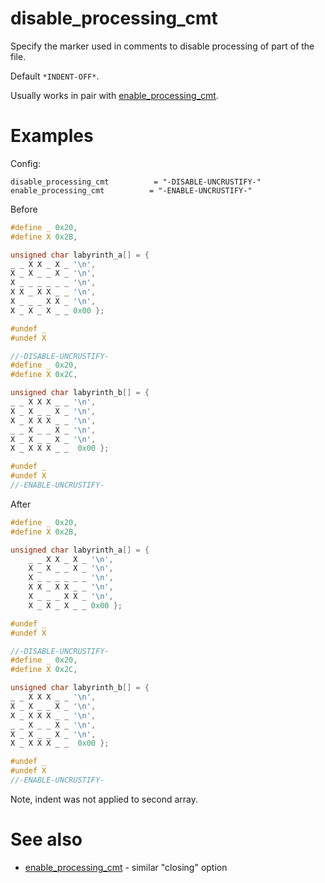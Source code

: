 # disable_processing_cmt

Specify the marker used in comments to disable processing of part of the file.

Default `*INDENT-OFF*`.

Usually works in pair with [enable_processing_cmt](enable_processing_cmt.md).

# Examples

Config:
```
disable_processing_cmt          = "-DISABLE-UNCRUSTIFY-"
enable_processing_cmt          = "-ENABLE-UNCRUSTIFY-"
```

Before
```cpp
#define _ 0x20,
#define X 0x2B,

unsigned char labyrinth_a[] = {
_ _ X X _ X _ '\n',
X _ X _ _ X _ '\n',
X _ _ _ _ _ _ '\n',
X X _ X X _ _ '\n',
X _ _ _ X X _ '\n',
X _ X _ X _ _ 0x00 };

#undef _
#undef X

//-DISABLE-UNCRUSTIFY-
#define _ 0x20,
#define X 0x2C,

unsigned char labyrinth_b[] = {
_ _ X X X _ _ '\n',
X _ X _ _ X _ '\n',
X _ X X X _ _ '\n',
_ _ X _ _ X _ '\n',
X _ X _ _ X _ '\n',
X _ X X X _ _  0x00 };

#undef _
#undef X
//-ENABLE-UNCRUSTIFY-
```
After
```cpp
#define _ 0x20,
#define X 0x2B,

unsigned char labyrinth_a[] = {
	_ _ X X _ X _ '\n',
	X _ X _ _ X _ '\n',
	X _ _ _ _ _ _ '\n',
	X X _ X X _ _ '\n',
	X _ _ _ X X _ '\n',
	X _ X _ X _ _ 0x00 };

#undef _
#undef X

//-DISABLE-UNCRUSTIFY-
#define _ 0x20,
#define X 0x2C,

unsigned char labyrinth_b[] = {
_ _ X X X _ _ '\n',
X _ X _ _ X _ '\n',
X _ X X X _ _ '\n',
_ _ X _ _ X _ '\n',
X _ X _ _ X _ '\n',
X _ X X X _ _  0x00 };

#undef _
#undef X
//-ENABLE-UNCRUSTIFY-
```
Note, indent was not applied to second array.

# See also

* [enable_processing_cmt](enable_processing_cmt.md) - similar "closing" option
